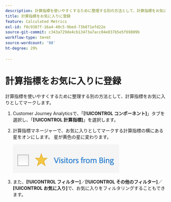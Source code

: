 ```yaml
---
description: 計算指標を使いやすくするために整理する別の方法として、計算指標をお気に入りとしてマークします。
title: 計算指標をお気に入りに登録
feature: Calculated Metrics
exl-id: f0c9387f-16a4-40c5-9bed-73b871efd22e
source-git-commit: c343a729de4cb13473a7acc04e837b5e5f69809b
workflow-type: tm+mt
source-wordcount: '98'
ht-degree: 29%

---
```


# 計算指標をお気に入りに登録

計算指標を使いやすくするために整理する別の方法として、計算指標をお気に入りとしてマークします。

1. Customer Journey Analyticsで、「**[!UICONTROL コンポーネント]**」タブを選択し、「**[!UICONTROL 計算指標]**」を選択します。

1. 計算指標マネージャーで、お気に入りとしてマークする計算指標の横にある星をオンにします。 星が黄色の星に変わります。

   ![Bing からの訪問者を示す黄色の星。](assets/favorites.png)

1. また、**[!UICONTROL フィルター]**／**[!UICONTROL その他のフィルター]**／**[!UICONTROL お気に入り]**&#x200B;で、お気に入りをフィルタリングすることもできます。
